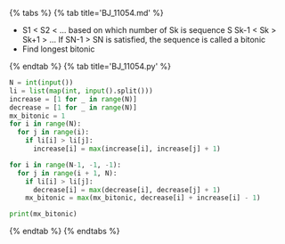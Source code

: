 {% tabs %}
{% tab title='BJ_11054.md' %}

* S1 < S2 < ... based on which number of Sk is sequence S Sk-1 < Sk > Sk+1 > ... If SN-1 > SN is satisfied, the sequence is called a bitonic
* Find longest bitonic

{% endtab %}
{% tab title='BJ_11054.py' %}

```py
N = int(input())
li = list(map(int, input().split()))
increase = [1 for _ in range(N)]
decrease = [1 for _ in range(N)]
mx_bitonic = 1
for i in range(N):
  for j in range(i):
    if li[i] > li[j]:
      increase[i] = max(increase[i], increase[j] + 1)

for i in range(N-1, -1, -1):
  for j in range(i + 1, N):
    if li[i] > li[j]:
      decrease[i] = max(decrease[i], decrease[j] + 1)
    mx_bitonic = max(mx_bitonic, decrease[i] + increase[i] - 1)

print(mx_bitonic)
```

{% endtab %}
{% endtabs %}